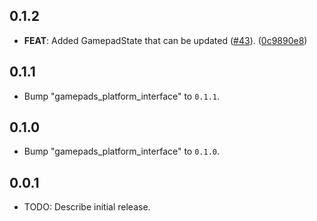 ## 0.1.2

 - **FEAT**: Added GamepadState that can be updated ([#43](https://github.com/flame-engine/gamepads/issues/43)). ([0c9890e8](https://github.com/flame-engine/gamepads/commit/0c9890e80c423621c52226521612e307d8419308))

## 0.1.1

 - Bump "gamepads_platform_interface" to `0.1.1`.

## 0.1.0

 - Bump "gamepads_platform_interface" to `0.1.0`.

## 0.0.1

* TODO: Describe initial release.
